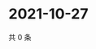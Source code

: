 # 2021-10-27

共 0 条

<!-- BEGIN WEIBO -->
<!-- 最后更新时间 Wed Oct 27 2021 12:00:59 GMT+0800 (China Standard Time) -->

<!-- END WEIBO -->
